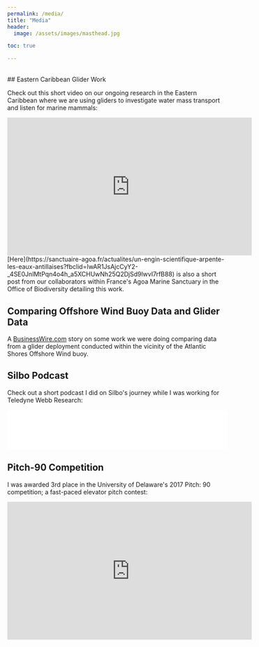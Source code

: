 ```yaml
---
permalink: /media/
title: "Media"
header:
  image: /assets/images/masthead.jpg

toc: true

---
```


<br>
## Eastern Caribbean Glider Work

Check out this short video on our ongoing research in the Eastern Caribbean where we are using gliders to investigate water mass transport and listen for marine mammals:
<iframe width="560" height="315" src="https://www.youtube.com/embed/CIQLm7nZRr8" title="YouTube video player" frameborder="0" allow="accelerometer; autoplay; clipboard-write; encrypted-media; gyroscope; picture-in-picture" allowfullscreen></iframe>
<br>
[Here](https://sanctuaire-agoa.fr/actualites/un-engin-scientifique-arpente-les-eaux-antillaises?fbclid=IwAR1JsAjcCyY2-_4SE0JnlMtPqn4o4h_a5XCHUwNh25Q2DjSd9lwvI7rfB88) is also a short post from our collaborators within France's Agoa Marine Sanctuary in the Office of Biodiversity detailing this work.

## Comparing Offshore Wind Buoy Data and Glider Data

A [BusinessWire.com](https://www.businesswire.com/news/home/20210421005872/en/Atlantic-Shores-Offshore-Wind-Launches-Buoys-to-Collect-Essential-Atmospheric-Cold-Pool-Animal-Migration-Data) story on some work we were doing comparing data from a glider deployment conducted within the vicinity of the Atlantic Shores Offshore Wind buoy.

## Silbo Podcast

Check out a short podcast I did on Silbo's journey while I was working for Teledyne Webb Research:
<iframe title="Libsyn Player" style="border: none" src="//html5-player.libsyn.com/embed/episode/id/18574412/height/90/theme/custom/thumbnail/yes/direction/backward/render-playlist/no/custom-color/005180/" height="90" width="100%" scrolling="no"  allowfullscreen webkitallowfullscreen mozallowfullscreen oallowfullscreen msallowfullscreen></iframe>
<br>

## Pitch-90 Competition

I was awarded 3rd place in the University of Delaware's 2017 Pitch: 90 competition; a fast-paced elevator pitch contest:
<iframe width="560" height="315" src="https://www.youtube.com/embed/ZGCPswfyOoc?start=1" title="YouTube video player" frameborder="0" allow="accelerometer; autoplay; clipboard-write; encrypted-media; gyroscope; picture-in-picture" allowfullscreen></iframe>
